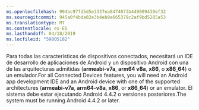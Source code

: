 ```yaml
---
ms.openlocfilehash: 994bc97fd5d5e3337ea8474073b449009439ef32
ms.sourcegitcommit: 945a0f4bda02e3b4eb9a665379c2af9bd5285a53
ms.translationtype: MT
ms.contentlocale: es-ES
ms.lasthandoff: 04/18/2019
ms.locfileid: "59805182"
---
```

<span data-ttu-id="5f2c1-101">Para todas las características de dispositivos conectados, necesitará un IDE de desarrollo de aplicaciones de Android y un dispositivo Android con una de las arquitecturas admitidas (**armeabi-v7a**, **arm64 v8a**, **x86**, o **x86_64**) o un emulador.</span><span class="sxs-lookup"><span data-stu-id="5f2c1-101">For all Connected Devices features, you will need an Android app development IDE and an Android device with one of the supported architectures (**armeabi-v7a**, **arm64-v8a**, **x86**, or **x86_64**) or an emulator.</span></span> <span data-ttu-id="5f2c1-102">El sistema debe estar ejecutando Android 4.4.2 o versiones posteriores.</span><span class="sxs-lookup"><span data-stu-id="5f2c1-102">The system must be running Android 4.4.2 or later.</span></span>